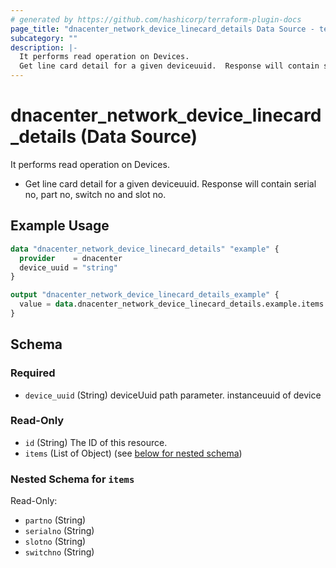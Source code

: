 ```yaml
---
# generated by https://github.com/hashicorp/terraform-plugin-docs
page_title: "dnacenter_network_device_linecard_details Data Source - terraform-provider-dnacenter"
subcategory: ""
description: |-
  It performs read operation on Devices.
  Get line card detail for a given deviceuuid.  Response will contain serial no, part no, switch no and slot no.
---
```


# dnacenter_network_device_linecard_details (Data Source)

It performs read operation on Devices.

- Get line card detail for a given deviceuuid.  Response will contain serial no, part no, switch no and slot no.

## Example Usage

```terraform
data "dnacenter_network_device_linecard_details" "example" {
  provider    = dnacenter
  device_uuid = "string"
}

output "dnacenter_network_device_linecard_details_example" {
  value = data.dnacenter_network_device_linecard_details.example.items
}
```

<!-- schema generated by tfplugindocs -->
## Schema

### Required

- `device_uuid` (String) deviceUuid path parameter. instanceuuid of device

### Read-Only

- `id` (String) The ID of this resource.
- `items` (List of Object) (see [below for nested schema](#nestedatt--items))

<a id="nestedatt--items"></a>
### Nested Schema for `items`

Read-Only:

- `partno` (String)
- `serialno` (String)
- `slotno` (String)
- `switchno` (String)


